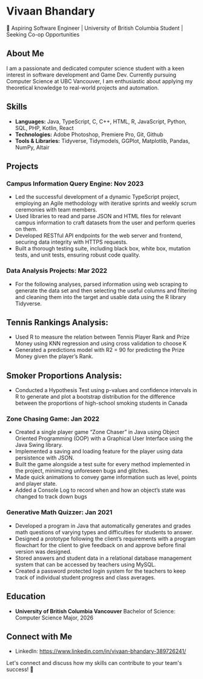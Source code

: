 # Vivaan Bhandary

🚀 Aspiring Software Engineer | University of British Columbia Student | Seeking Co-op Opportunities

## About Me
I am a passionate and dedicated computer science student with a keen interest in software development and Game Dev. Currently pursuing Computer Science at UBC Vancouver, I am enthusiastic about applying my theoretical knowledge to real-world projects and automation.

## Skills
- **Languages:** Java, TypeScript, C, C++, HTML, R, JavaScript, Python, SQL, PHP, Kotlin, React
- **Technologies:** Adobe Photoshop, Premiere Pro, Git, Github
- **Tools & Libraries:** Tidyverse, Tidymodels, GGPlot, Matplotlib, Pandas, NumPy, Altair

## Projects
### Campus Information Query Engine: Nov 2023
- Led the successful development of a dynamic TypeScript project, employing an Agile 
methodology with iterative sprints and weekly scrum ceremonies with team members.
- Used libraries to read and parse JSON and HTML files for relevant campus information to craft 
datasets from the user and perform queries on them.
- Developed RESTful API endpoints for the web server and frontend, securing data integrity with 
HTTPS requests.
- Built a thorough testing suite, including black box, white box, mutation tests, and unit tests, 
ensuring robust code quality.

### Data Analysis Projects: Mar 2022
- For the following analyses, parsed information using web scraping to generate the data set and 
then selecting the useful columns and filtering and cleaning them into the target and usable 
data using the R library Tidyverse.
## Tennis Rankings Analysis:
- Used R to measure the relation between Tennis Player Rank and Prize Money using KNN 
regression and using cross validation to choose K
- Generated a predictions model with R2 = 90 for predicting the Prize Money given the 
player’s Rank.
## Smoker Proportions Analysis:
- Conducted a Hypothesis Test using p-values and confidence intervals in R to generate and 
plot a bootstrap distribution for the difference between the proportions of high-school 
smoking students in Canada

### Zone Chasing Game: Jan 2022
- Created a single player game “Zone Chaser” in Java using Object Oriented Programming (OOP) 
with a Graphical User Interface using the Java Swing library.
- Implemented a saving and loading feature for the player using data persistence with JSON.
- Built the game alongside a test suite for every method implemented in the project, minimizing 
unforeseen bugs and glitches.
- Made quick animations to convey game information such as level, points and player state.
- Added a Console Log to record when and how an object’s state was changed to track down bugs

### Generative Math Quizzer: Jan 2021
- Developed a program in Java that automatically generates and grades math questions of varying 
types and difficulties for students to answer.
- Designed a prototype following the client’s requirements with a program flowchart for the client 
to give feedback on and approve before final version was designed. 
- Stored answers and student data in a relational database management system that can be 
accessed by teachers using MySQL. 
- Created a password protected login system for the teachers to keep track of individual student 
progress and class averages. 

## Education
- **University of British Columbia Vancouver**
  Bachelor of Science: Computer Science Major, 2026

## Connect with Me
- LinkedIn: https://www.linkedin.com/in/vivaan-bhandary-389726241/

Let's connect and discuss how my skills can contribute to your team's success! 🌟


<!---
vivaanbhandary/vivaanbhandary is a ✨ special ✨ repository because its `README.md` (this file) appears on your GitHub profile.
You can click the Preview link to take a look at your changes.
--->
